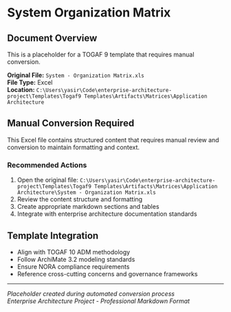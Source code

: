 # System Organization Matrix

## Document Overview
This is a placeholder for a TOGAF 9 template that requires manual conversion.

**Original File:** `System - Organization Matrix.xls`  
**File Type:** Excel  
**Location:** `C:\Users\yasir\Code\enterprise-architecture-project\Templates\Togaf9 Templates\Artifacts\Matrices\Application Architecture`

## Manual Conversion Required
This Excel file contains structured content that requires manual review and conversion to maintain formatting and context.

### Recommended Actions
1. Open the original file: `C:\Users\yasir\Code\enterprise-architecture-project\Templates\Togaf9 Templates\Artifacts\Matrices\Application Architecture\System - Organization Matrix.xls`
2. Review the content structure and formatting
3. Create appropriate markdown sections and tables
4. Integrate with enterprise architecture documentation standards

## Template Integration
- Align with TOGAF 10 ADM methodology
- Follow ArchiMate 3.2 modeling standards  
- Ensure NORA compliance requirements
- Reference cross-cutting concerns and governance frameworks

---
*Placeholder created during automated conversion process*  
*Enterprise Architecture Project - Professional Markdown Format*
